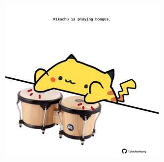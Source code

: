 <!-- built at 16/04/2023, 21:01:03 UTC -->
<p align="center">
  <img width="500" height="500" src="./ReadmeImage.svg">
</p>
